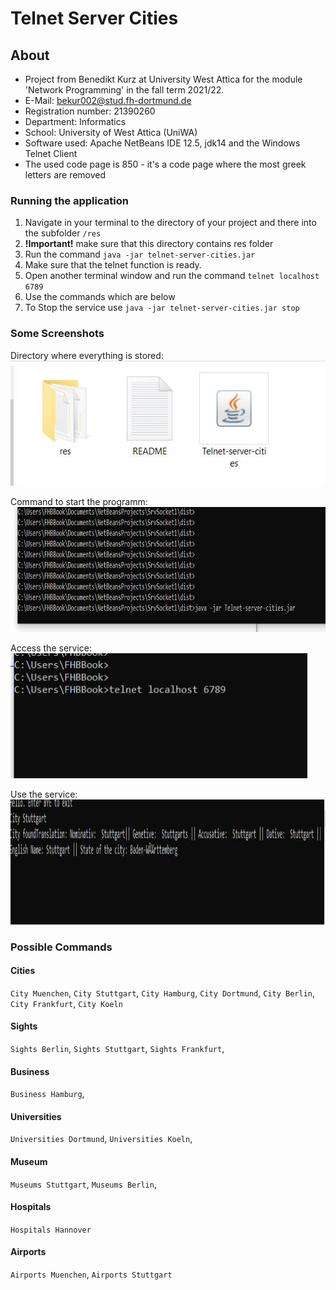 # Telnet Server Cities

## About
- Project from Benedikt Kurz at University West Attica for the module 'Network Programming' in the fall term 2021/22. 
- E-Mail: bekur002@stud.fh-dortmund.de
- Registration number: 21390260
- Department: Informatics
- School: University of West Attica (UniWA)
- Software used: Apache NetBeans IDE 12.5, jdk14 and the Windows Telnet Client
- The used code page is 850 - it's a code page where the most greek letters are removed

### Running the application
1) Navigate in your terminal to the directory of your project and there into the subfolder `/res`
2) **!Important!** make sure that this directory contains res folder 
3) Run the command `java -jar telnet-server-cities.jar`
4) Make sure that the telnet function is ready.
5) Open another terminal window and run the command `telnet localhost 6789` 
6) Use the commands which are below
7) To Stop the service use `java -jar telnet-server-cities.jar stop`

### Some Screenshots 
Directory where everything is stored: </br>
<img alt="Directory" src="https://github.com/BenBinary/telnet-server-cities/blob/74b9eeced9cac67681ed005624d620d69bb65e4c/docs/pictures/dir.JPG" height="200">

Command to start the programm: </br>
<img alt="Start the program" src="https://github.com/BenBinary/telnet-server-cities/blob/407480998f63085d576c1aef4dd9ea9776b983c6/docs/pictures/Start_Programm.JPG" height="200">

Access the service: </br>
<img alt="Access the service" src="https://github.com/BenBinary/telnet-server-cities/blob/e025566fff34d713757444ec6d63c82d3312d024/docs/pictures/access_Programm.JPG" height="200">

Use the service: </br>
<img alt="Use the service" src="https://github.com/BenBinary/telnet-server-cities/blob/e025566fff34d713757444ec6d63c82d3312d024/docs/pictures/use_Programm.JPG" height="200">


### Possible Commands

#### Cities
`City Muenchen`, `City Stuttgart`, `City Hamburg`, `City Dortmund`, `City Berlin`, `City Frankfurt`, `City Koeln`

#### Sights
`Sights Berlin`, `Sights Stuttgart`, `Sights Frankfurt`, 

#### Business
`Business Hamburg`, 

#### Universities
`Universities Dortmund`, `Universities Koeln`,

#### Museum
`Museums Stuttgart`, `Museums Berlin`,  

#### Hospitals
`Hospitals Hannover`

#### Airports
 `Airports Muenchen`, `Airports Stuttgart`
